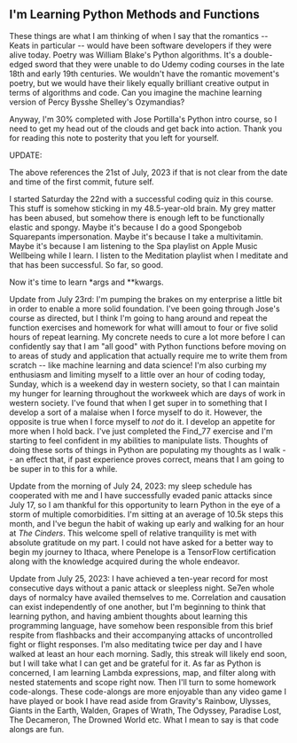 ## I'm Learning Python Methods and Functions

These things are what I am thinking of when I say that the romantics -- Keats in particular -- would have been software developers if they were alive today. Poetry was William Blake's Python algorithms. It's a double-edged sword that they were unable to do Udemy coding courses in the late 18th and early 19th centuries. We wouldn't have the romantic movement's poetry, but we would have their likely equally brilliant creative output in terms of algorithms and code. Can you imagine the machine learning version of Percy Bysshe Shelley's Ozymandias?

Anyway, I'm 30% completed with Jose Portilla's Python intro course, so I need to get my head out of the clouds and get back into action. Thank you for reading this note to posterity that you left for yourself.

UPDATE:

The above references the 21st of July, 2023 if that is not clear from the date and time of the first commit, future self.

I started Saturday the 22nd with a successful coding quiz in this course. This stuff is somehow sticking in my 48.5-year-old brain. My grey matter has been abused, but somehow there is enough left to be functionally elastic and spongy. Maybe it's because I do a good Spongebob Squarepants impersonation. Maybe it's because I take a multivitamin. Maybe it's because I am listening to the Spa playlist on Apple Music Wellbeing while I learn. I listen to the Meditation playlist when I meditate and that has been successful. So far, so good.

Now it's time to learn \*args and \*\*kwargs.

Update from July 23rd: I'm pumping the brakes on my enterprise a little bit in order to enable a more solid foundation. I've been going through Jose's course as directed, but I think I'm going to hang around and repeat the function exercises and homework for what willl amout to four or five solid hours of repeat learning. My concrete needs to cure a lot more before I can confidently say that I am "all good" with Python functions before moving on to areas of study and application that actually require me to write them from scratch -- like machine learning and data science! I'm also curbing my enthusiasm and limiting myself to a little over an hour of coding today, Sunday, which is a weekend day in western society, so that I can maintain my hunger for learning throughout the workweek which are days of work in western society. I've found that when I get super in to something that I develop a sort of a malaise when I force myself to do it. However, the opposite is true when I force myself to _not_ do it. I develop an appetite for more when I hold back. I've just completed the Find_77 exercise and I'm starting to feel confident in my abilities to manipulate lists. Thoughts of doing these sorts of things in Python are populating my thoughts as I walk -- an effect that, if past experience proves correct, means that I am going to be super in to this for a while.

Update from the morning of July 24, 2023: my sleep schedule has cooperated with me and I have successfully evaded panic attacks since July 17, so I am thankful for this opportunity to learn Python in the eye of a storm of multiple comorbidities. I'm sitting at an average of 10.5k steps this month, and I've begun the habit of waking up early and walking for an hour at _The Cinders_. This welcome spell of relative tranquility is met with absolute gratitude on my part. I could not have asked for a better way to begin my journey to Ithaca, where Penelope is a TensorFlow certification along with the knowledge acquired during the whole endeavor.

Update from July 25, 2023: I have achieved a ten-year record for most consecutive days without a panic attack or sleepless night. Se7en whole days of normalcy have availed themselves to me. Correlation and causation can exist independently of one another, but I'm beginning to think that learning python, and having ambient thoughts about learning this programming language, have somehow been responsible from this brief respite from flashbacks and their accompanying attacks of uncontrolled fight or flight responses. I'm also meditating twice per day and I have walked at least an hour each morning. Sadly, this streak will likely end soon, but I will take what I can get and be grateful for it. As far as Python is concerned, I am learning Lambda expressions, map, and filter along with nested statements and scope right now. Then I'll turn to some homework code-alongs. These code-alongs are more enjoyable than any video game I have played or book I have read aside from Gravity's Rainbow, Ulysses, Giants in the Earth, Walden, Grapes of Wrath, The Odyssey, Paradise Lost, The Decameron, The Drowned World etc. What I mean to say is that code alongs are fun.
